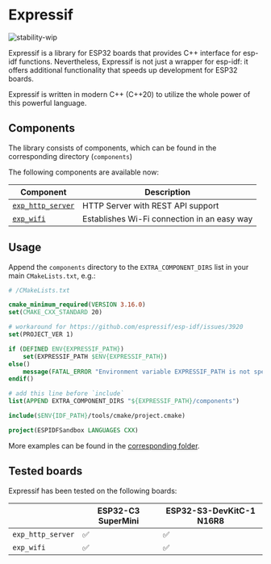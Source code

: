 # Expressif

![stability-wip](https://img.shields.io/badge/stability-wip-lightgrey.svg)

Expressif is a library for ESP32 boards that provides C++ interface for esp-idf functions.
Nevertheless, Expressif is not just a wrapper for esp-idf: it offers additional functionality
that speeds up development for ESP32 boards.

Expressif is written in modern C++ (C++20) to utilize the whole power of this powerful language.

## Components

The library consists of components, which can be found in the corresponding directory (`components`)

The following components are available now:

| Component                                       | Description                                 |
|-------------------------------------------------|---------------------------------------------|
| [`exp_http_server`](components/exp_http_server) | HTTP Server with REST API support           |
| [`exp_wifi`](components/exp_wifi)               | Establishes Wi-Fi connection in an easy way |

## Usage

Append the `components` directory to the `EXTRA_COMPONENT_DIRS` list in your main `CMakeLists.txt`, e.g.:

```cmake
# /CMakeLists.txt

cmake_minimum_required(VERSION 3.16.0)
set(CMAKE_CXX_STANDARD 20)

# workaround for https://github.com/espressif/esp-idf/issues/3920
set(PROJECT_VER 1)

if (DEFINED ENV{EXPRESSIF_PATH})
    set(EXPRESSIF_PATH $ENV{EXPRESSIF_PATH})
else()
    message(FATAL_ERROR "Environment variable EXPRESSIF_PATH is not specified")
endif()

# add this line before `include`
list(APPEND EXTRA_COMPONENT_DIRS "${EXPRESSIF_PATH}/components")

include($ENV{IDF_PATH}/tools/cmake/project.cmake)

project(ESPIDFSandbox LANGUAGES CXX)
```

More examples can be found in the [corresponding folder](examples).

## Tested boards

Expressif has been tested on the following boards:

|                   | ESP32-C3 SuperMini | ESP32-S3-DevKitC-1 N16R8 |
|-------------------|--------------------|--------------------------|
| `exp_http_server` | ✅                  | ✅                        |
| `exp_wifi`        | ✅                  | ✅                        |

